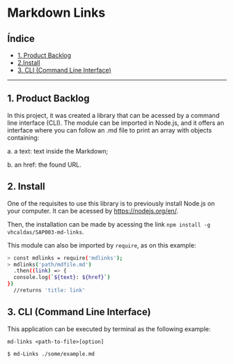 # Markdown Links

## Índice

* [1. Product Backlog](#1-product-backlog)
* [2.Install](#1-install)
* [3. CLI (Command Line Interface)](#3-command-line-interface)


***

## 1. Product Backlog

In this project, it was created a library that can be acessed by a command line interface (CLI). The module can be imported in Node.js, and it offers an interface where you can follow an .md file to print an array with objects containing:

a. a text: text inside the Markdown;

b. an href: the found URL.

## 2. Install

One of the requisites to use this library is to previously install Node.js on your computer. It can be acessed by https://nodejs.org/en/.  

Then, the installation can be made by acessing the link ```npm install -g vhcaldas/SAP003-md-links```.

This module can also be imported by ```require```, as on this example:

```sh
> const mdlinks = require('mdlinks');
> mdlinks('path/mdfile.md')
  .then((link) => {
  console.log(`${text}: ${href}`)
})
  //returns 'title: link'
```

## 3. CLI (Command Line Interface)

This application can be executed by terminal as the following example:

```
md-links <path-to-file>[option]
```
```
$ md-Links ./some/example.md
```